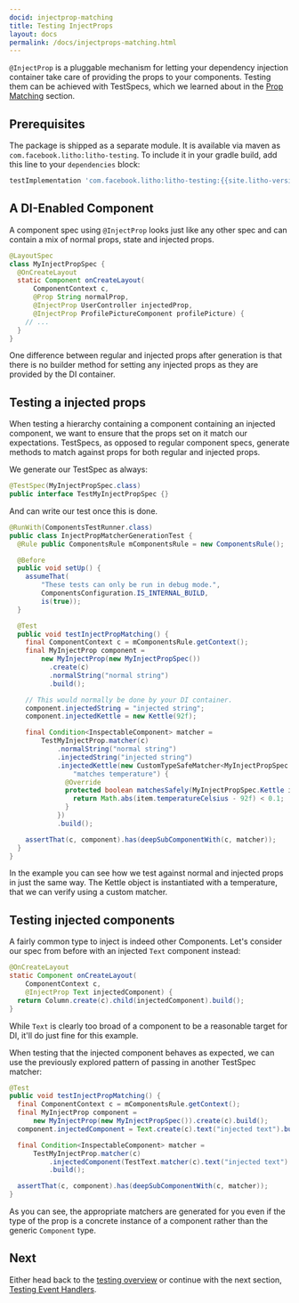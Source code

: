 ```yaml
---
docid: injectprop-matching
title: Testing InjectProps
layout: docs
permalink: /docs/injectprops-matching.html
---
```


`@InjectProp` is a pluggable mechanism for letting your dependency injection
container take care of providing the props to your components. Testing them can
be achieved with TestSpecs, which we learned about in the [Prop
Matching](/docs/prop-matching) section.

## Prerequisites

The package is shipped as a separate module. It is available via maven as
`com.facebook.litho:litho-testing`. To include it in your gradle build, add this
line to your `dependencies` block:

```groovy
testImplementation 'com.facebook.litho:litho-testing:{{site.litho-version}}'
```

## A DI-Enabled Component

A component spec using `@InjectProp` looks just like any other spec and can
contain a mix of normal props, state and injected props.


```java
@LayoutSpec
class MyInjectPropSpec {
  @OnCreateLayout
  static Component onCreateLayout(
      ComponentContext c,
      @Prop String normalProp,
      @InjectProp UserController injectedProp,
      @InjectProp ProfilePictureComponent profilePicture) {
    // ...
  }
}
```

One difference between regular and injected props after generation is that there
is no builder method for setting any injected props as they are provided by the
DI container.

## Testing a injected props

When testing a hierarchy containing a component containing an injected
component, we want to ensure that the props set on it match our expectations.
TestSpecs, as opposed to regular component specs, generate methods to match
against props for both regular and injected props. 

We generate our TestSpec as always:

```java
@TestSpec(MyInjectPropSpec.class)
public interface TestMyInjectPropSpec {}
```

And can write our test once this is done.

```java
@RunWith(ComponentsTestRunner.class)
public class InjectPropMatcherGenerationTest {
  @Rule public ComponentsRule mComponentsRule = new ComponentsRule();

  @Before
  public void setUp() {
    assumeThat(
        "These tests can only be run in debug mode.",
        ComponentsConfiguration.IS_INTERNAL_BUILD,
        is(true));
  }

  @Test
  public void testInjectPropMatching() {
    final ComponentContext c = mComponentsRule.getContext();
    final MyInjectProp component =
        new MyInjectProp(new MyInjectPropSpec())
          .create(c)
          .normalString("normal string")
          .build();

    // This would normally be done by your DI container.
    component.injectedString = "injected string";
    component.injectedKettle = new Kettle(92f);

    final Condition<InspectableComponent> matcher =
        TestMyInjectProp.matcher(c)
            .normalString("normal string")
            .injectedString("injected string")
            .injectedKettle(new CustomTypeSafeMatcher<MyInjectPropSpec.Kettle>(
                "matches temperature") {
              @Override
              protected boolean matchesSafely(MyInjectPropSpec.Kettle item) {
                return Math.abs(item.temperatureCelsius - 92f) < 0.1;
              }
            })
            .build();

    assertThat(c, component).has(deepSubComponentWith(c, matcher));
  }
}
```

In the example you can see how we test against normal and injected props in just
the same way. The Kettle object is instantiated with a temperature, that we can
verify using a custom matcher.

## Testing injected components

A fairly common type to inject is indeed other Components. Let's consider our
spec from before with an injected `Text` component instead:

```java
@OnCreateLayout
static Component onCreateLayout(
    ComponentContext c,
    @InjectProp Text injectedComponent) {
  return Column.create(c).child(injectedComponent).build();
}
```

While `Text` is clearly too broad of a component to be a reasonable target for
DI, it'll do just fine for this example.

When testing that the injected component behaves as expected, we can use the
previously explored pattern of passing in another TestSpec matcher:

```java
@Test
public void testInjectPropMatching() {
  final ComponentContext c = mComponentsRule.getContext();
  final MyInjectProp component =
      new MyInjectProp(new MyInjectPropSpec()).create(c).build();
  component.injectedComponent = Text.create(c).text("injected text").build();

  final Condition<InspectableComponent> matcher =
      TestMyInjectProp.matcher(c)
          .injectedComponent(TestText.matcher(c).text("injected text").build())
          .build();

  assertThat(c, component).has(deepSubComponentWith(c, matcher));
}
```

As you can see, the appropriate matchers are generated for you even if the
type of the prop is a concrete instance of a component rather than the generic
`Component` type.

## Next

Either head back to the [testing overview](/docs/testing-overview.html) or
continue with the next section, [Testing Event Handlers](/docs/event-handler-testing).
